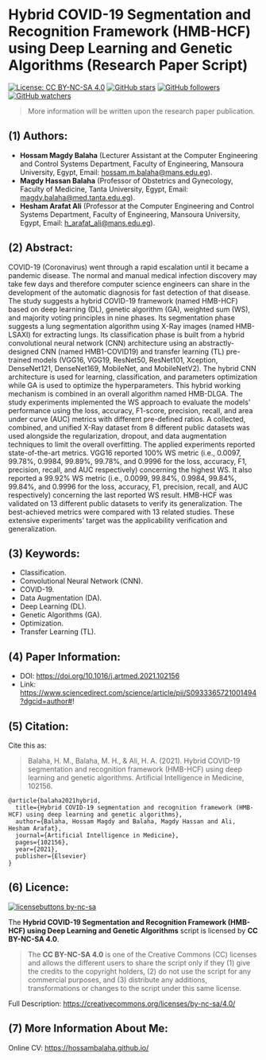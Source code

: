 # Hybrid COVID-19 Segmentation and Recognition Framework (HMB-HCF) using Deep Learning and Genetic Algorithms (Research Paper Script)

[![License: CC BY-NC-SA 4.0](https://img.shields.io/badge/License-CC%20BY--NC--SA%204.0-lightgrey.svg)](https://creativecommons.org/licenses/by-nc-sa/4.0/) 
[![GitHub stars](https://img.shields.io/github/stars/HossamBalaha/Hybrid-COVID-19-Segmentation-and-Recognition-Framework-HMB-HCF.svg?style=social&label=Star&maxAge=2592000)](https://GitHub.com/HossamBalaha/Hybrid-COVID-19-Segmentation-and-Recognition-Framework-HMB-HCF/stargazers/) [![GitHub followers](https://img.shields.io/github/followers/HossamBalaha.svg?style=social&label=Follow&maxAge=2592000)](https://github.com/HossamBalaha?tab=followers) [![GitHub watchers](https://img.shields.io/github/watchers/HossamBalaha/Hybrid-COVID-19-Segmentation-and-Recognition-Framework-HMB-HCF.svg?style=social&label=Watch&maxAge=2592000)](https://GitHub.com/HossamBalaha/Hybrid-COVID-19-Segmentation-and-Recognition-Framework-HMB-HCF/watchers/)

>More information will be written upon the research paper publication.

## (1) Authors:
* **Hossam Magdy Balaha** (Lecturer Assistant at the Computer Engineering and Control Systems Department, Faculty of Engineering, Mansoura University, Egypt, Email: hossam.m.balaha@mans.edu.eg).
* **Magdy Hassan Balaha** (Professor of Obstetrics and Gynecology, Faculty of Medicine, Tanta University, Egypt, Email: magdy.balaha@med.tanta.edu.eg).
* **Hesham Arafat Ali** (Professor at the Computer Engineering and Control Systems Department, Faculty of Engineering, Mansoura University, Egypt, Email: h_arafat_ali@mans.edu.eg).

## (2) Abstract:
COVID-19 (Coronavirus) went through a rapid escalation until it became a pandemic disease. The normal and manual medical infection discovery may take few days and therefore computer science engineers can share in the development of the automatic diagnosis for fast detection of that disease. The study suggests a hybrid COVID-19 framework (named HMB-HCF) based on deep learning (DL), genetic algorithm (GA), weighted sum (WS), and majority voting principles in nine phases. Its segmentation phase suggests a lung segmentation algorithm using X-Ray images (named HMB-LSAXI) for extracting lungs. Its classification phase is built from a hybrid convolutional neural network (CNN) architecture using an abstractly-designed CNN (named HMB1-COVID19) and transfer learning (TL) pre-trained models (VGG16, VGG19, ResNet50, ResNet101, Xception, DenseNet121, DenseNet169, MobileNet, and MobileNetV2). The hybrid CNN architecture is used for learning, classification, and parameters optimization while GA is used to optimize the hyperparameters. This hybrid working mechanism is combined in an overall algorithm named HMB-DLGA. The study experiments implemented the WS approach to evaluate the models' performance using the loss, accuracy, F1-score, precision, recall, and area under curve (AUC) metrics with different pre-defined ratios. A collected, combined, and unified X-Ray dataset from 8 different public datasets was used alongside the regularization, dropout, and data augmentation techniques to limit the overall overfitting. The applied experiments reported state-of-the-art metrics. VGG16 reported 100% WS metric (i.e., 0.0097, 99.78%, 0.9984, 99.89%, 99.78%, and 0.9996 for the loss, accuracy, F1, precision, recall, and AUC respectively) concerning the highest WS. It also reported a 99.92% WS metric (i.e., 0.0099, 99.84%, 0.9984, 99.84%, 99.84%, and 0.9996 for the loss, accuracy, F1, precision, recall, and AUC respectively) concerning the last reported WS result. HMB-HCF was validated on 13 different public datasets to verify its generalization. The best-achieved metrics were compared with 13 related studies. These extensive experiments' target was the applicability verification and generalization.

## (3) Keywords:
* Classification.
* Convolutional Neural Network (CNN).
* COVID-19.
* Data Augmentation (DA).
* Deep Learning (DL).
* Genetic Algorithms (GA).
* Optimization.
* Transfer Learning (TL).

## (4) Paper Information:
* DOI: https://doi.org/10.1016/j.artmed.2021.102156
* Link: https://www.sciencedirect.com/science/article/pii/S0933365721001494?dgcid=author#!

## (5) Citation:
Cite this as:
>Balaha, H. M., Balaha, M. H., & Ali, H. A. (2021). Hybrid COVID-19 segmentation and recognition framework (HMB-HCF) using deep learning and genetic algorithms. Artificial Intelligence in Medicine, 102156.‏
```
@article{balaha2021hybrid,
  title={Hybrid COVID-19 segmentation and recognition framework (HMB-HCF) using deep learning and genetic algorithms},
  author={Balaha, Hossam Magdy and Balaha, Magdy Hassan and Ali, Hesham Arafat},
  journal={Artificial Intelligence in Medicine},
  pages={102156},
  year={2021},
  publisher={Elsevier}
}
```

## (6) Licence:
[![licensebuttons by-nc-sa](https://licensebuttons.net/l/by-nc-sa/3.0/88x31.png)](https://creativecommons.org/licenses/by-nc-sa/4.0)

The **Hybrid COVID-19 Segmentation and Recognition Framework (HMB-HCF) using Deep Learning and Genetic Algorithms** script is licensed by **CC BY-NC-SA 4.0**.

>The **CC BY-NC-SA 4.0** is one of the Creative Commons (CC) licenses and allows the different users to share the script only if they (1) give the credits to the copyright holders, (2) do not use the script for any commercial purposes, and (3) distribute any additions, transformations or changes to the script under this same license.

Full Description: https://creativecommons.org/licenses/by-nc-sa/4.0/

## (7) More Information About Me:
Online CV: https://hossambalaha.github.io/